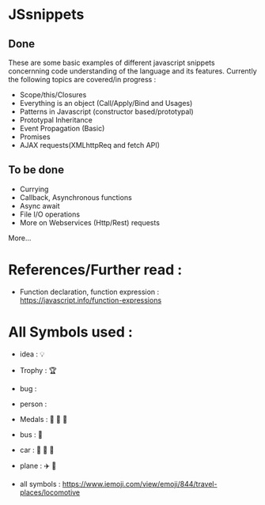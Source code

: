 # JSsnippets

## Done
These are some basic examples of different javascript snippets concernning code understanding of the language and its features.
Currently the following topics are covered/in progress :
- Scope/this/Closures
- Everything is an object (Call/Apply/Bind and Usages)
- Patterns in Javascript (constructor based/prototypal)
- Prototypal Inheritance
- Event Propagation (Basic)
- Promises
- AJAX requests(XMLhttpReq and fetch API)

## To be done
- Currying
- Callback, Asynchronous functions
- Async await 
- File I/O operations
- More on Webservices (Http/Rest) requests

More...

# References/Further read :
- Function declaration, function expression : https://javascript.info/function-expressions

# All Symbols used :
- idea : 💡
- Trophy : 🏆

- bug : 
- person : 
- Medals : 🥇 🥈 🥉
- bus : 🚌
- car : 🚓 🚗 🚐 
- plane : ✈️ 🚂
- all symbols : https://www.iemoji.com/view/emoji/844/travel-places/locomotive
